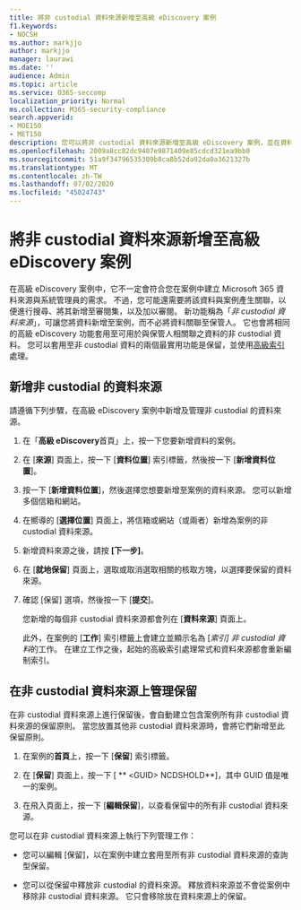 ```yaml
---
title: 將非 custodial 資料來源新增至高級 eDiscovery 案例
f1.keywords:
- NOCSH
ms.author: markjjo
author: markjjo
manager: laurawi
ms.date: ''
audience: Admin
ms.topic: article
ms.service: O365-seccomp
localization_priority: Normal
ms.collection: M365-security-compliance
search.appverid:
- MOE150
- MET150
description: 您可以將非 custodial 資料來源新增至高級 eDiscovery 案例，並在資料來源上保留。 非 custodial 的資料來源是重新編制索引的，所以被視為已部分索引的任何內容都會重新處理，以讓它完全且快速可供搜尋。
ms.openlocfilehash: 2009a8cc82dc9407e9871409e85cdcd321ea9bb0
ms.sourcegitcommit: 51a9f34796535309b8ca8b52da92da0a3621327b
ms.translationtype: MT
ms.contentlocale: zh-TW
ms.lasthandoff: 07/02/2020
ms.locfileid: "45024743"
---
```

# <a name="add-non-custodial-data-sources-to-an-advanced-ediscovery-case"></a>將非 custodial 資料來源新增至高級 eDiscovery 案例

在高級 eDiscovery 案例中，它不一定會符合您在案例中建立 Microsoft 365 資料來源與系統管理員的需求。 不過，您可能還需要將該資料與案例產生關聯，以便進行搜尋、將其新增至審閱集，以及加以審閱。 新功能稱為「*非 custodial 資料來源*」，可讓您將資料新增至案例，而不必將資料關聯至保管人。 它也會將相同的高級 eDiscovery 功能套用至可用於與保管人相關聯之資料的非 custodial 資料。 您可以套用至非 custodial 資料的兩個最實用功能是保留，並使用[高級索引](indexing-custodian-data.md)處理。

## <a name="add-a-non-custodial-data-source"></a>新增非 custodial 的資料來源

請遵循下列步驟，在高級 eDiscovery 案例中新增及管理非 custodial 的資料來源。

1. 在「**高級 eDiscovery**首頁」上，按一下您要新增資料的案例。

2. 在 [**來源**] 頁面上，按一下 [**資料位置**] 索引標籤，然後按一下 [**新增資料位置**]。

3. 按一下 [**新增資料位置**]，然後選擇您想要新增至案例的資料來源。 您可以新增多個信箱和網站。

4. 在嚮導的 [**選擇位置**] 頁面上，將信箱或網站（或兩者）新增為案例的非 custodial 資料來源。

5. 新增資料來源之後，請按 **[下一步]**。

6. 在 [**就地保留**] 頁面上，選取或取消選取相關的核取方塊，以選擇要保留的資料來源。

7. 確認 [保留] 選項，然後按一下 [**提交**]。

   您新增的每個非 custodial 資料來源都會列在 [**資料來源**] 頁面上。

   此外，在案例的 [**工作**] 索引標籤上會建立並顯示名為 [*索引] 非 custodial 資料*的工作。 在建立工作之後，起始的高級索引處理常式和資料來源都會重新編制索引。

## <a name="managing-the-hold-on-non-custodial-data-sources"></a>在非 custodial 資料來源上管理保留

在非 custodial 資料來源上進行保留後，會自動建立包含案例所有非 custodial 資料來源的保留原則。 當您放置其他非 custodial 資料來源時，會將它們新增至此保留原則。

1. 在案例的**首頁**上，按一下 [**保留**] 索引標籤。

2. 在 [**保留**] 頁面上，按一下 [ ** \<GUID\> NCDSHOLD**]，其中 GUID 值是唯一的案例。

3. 在飛入頁面上，按一下 [**編輯保留**]，以查看保留中的所有非 custodial 資料來源。

您可以在非 custodial 資料來源上執行下列管理工作：

- 您可以編輯 [保留]，以在案例中建立套用至所有非 custodial 資料來源的查詢型保留。

- 您可以從保留中釋放非 custodial 的資料來源。 釋放資料來源並不會從案例中移除非 custodial 資料來源。 它只會移除放在資料來源上的保留。
